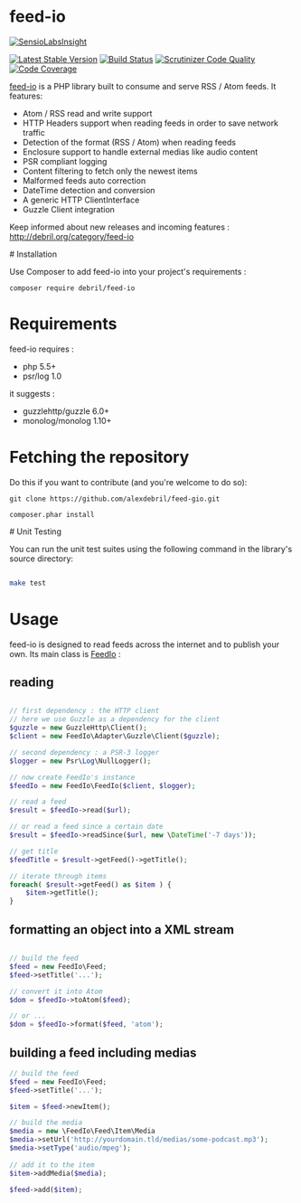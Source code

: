 # feed-io

[![SensioLabsInsight](https://insight.sensiolabs.com/projects/9cabcb4b-695e-43fa-8b83-a1f9ecefea88/big.png)](https://insight.sensiolabs.com/projects/9cabcb4b-695e-43fa-8b83-a1f9ecefea88)

[![Latest Stable Version](https://poser.pugx.org/debril/feed-io/v/stable.png)](https://packagist.org/packages/debril/feed-io)
[![Build Status](https://secure.travis-ci.org/alexdebril/feed-io.png?branch=master)](http://travis-ci.org/alexdebril/feed-io)
[![Scrutinizer Code Quality](https://scrutinizer-ci.com/g/alexdebril/feed-io/badges/quality-score.png?b=master)](https://scrutinizer-ci.com/g/alexdebril/feed-io/?branch=master)
[![Code Coverage](https://scrutinizer-ci.com/g/alexdebril/feed-io/badges/coverage.png?b=master)](https://scrutinizer-ci.com/g/alexdebril/feed-io/?branch=master)


[feed-io](https://github.com/alexdebril/feed-io) is a PHP library built to consume and serve RSS / Atom feeds. It features:

- Atom / RSS read and write support
- HTTP Headers support when reading feeds in order to save network traffic
- Detection of the format (RSS / Atom) when reading feeds
- Enclosure support to handle external medias like audio content
- PSR compliant logging
- Content filtering to fetch only the newest items
- Malformed feeds auto correction
- DateTime detection and conversion
- A generic HTTP ClientInterface
- Guzzle Client integration

Keep informed about new releases and incoming features : http://debril.org/category/feed-io

# Installation

Use Composer to add feed-io into your project's requirements :

    composer require debril/feed-io
    
# Requirements

feed-io requires : 

- php 5.5+
- psr/log 1.0

it suggests : 
- guzzlehttp/guzzle 6.0+
- monolog/monolog 1.10+

# Fetching the repository

Do this if you want to contribute (and you're welcome to do so):

    git clone https://github.com/alexdebril/feed-gio.git

    composer.phar install

# Unit Testing

You can run the unit test suites using the following command in the library's source directory:

```sh

make test

```

Usage
=====

feed-io is designed to read feeds across the internet and to publish your own. Its main class is [FeedIo](https://github.com/alexdebril/feed-io/blob/master/src/FeedIo/FeedIo.php) :

## reading

```php

// first dependency : the HTTP client
// here we use Guzzle as a dependency for the client
$guzzle = new GuzzleHttp\Client();
$client = new FeedIo\Adapter\Guzzle\Client($guzzle);

// second dependency : a PSR-3 logger
$logger = new Psr\Log\NullLogger();

// now create FeedIo's instance
$feedIo = new FeedIo\FeedIo($client, $logger);

// read a feed
$result = $feedIo->read($url);

// or read a feed since a certain date
$result = $feedIo->readSince($url, new \DateTime('-7 days'));

// get title
$feedTitle = $result->getFeed()->getTitle();

// iterate through items
foreach( $result->getFeed() as $item ) {
    $item->getTitle();
}

```

## formatting an object into a XML stream

```php

// build the feed
$feed = new FeedIo\Feed;
$feed->setTitle('...');

// convert it into Atom
$dom = $feedIo->toAtom($feed);

// or ...
$dom = $feedIo->format($feed, 'atom');

```

## building a feed including medias

```php
// build the feed
$feed = new FeedIo\Feed;
$feed->setTitle('...');

$item = $feed->newItem();

// build the media
$media = new \FeedIo\Feed\Item\Media
$media->setUrl('http://yourdomain.tld/medias/some-podcast.mp3');
$media->setType('audio/mpeg');
 
// add it to the item
$item->addMedia($media);

$feed->add($item);

```


